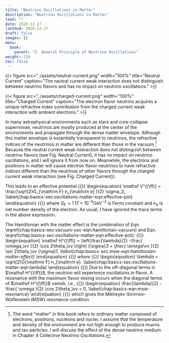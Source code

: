 ```yaml
---
title: "Neutrino Oscillations in Matter"
description: "Neutrino Oscillations in Matter"
lead: ""
date: 2020-12-27
lastmod: 2020-12-27
draft: false
images: []
menu:
  book:
    parent: "2. General Principle of Neutrino Oscillations"
weight: 220
toc: false
---
```


{{< figure src="../assets/neutral-current.png" width="100%" title="Neutral Current" caption="The neutral current weak interaction does not distinguish between neutrino flavors and has no impact on neutrino oscillations." >}}

{{< figure src="../assets/charged-current.png" width="100%" title="Charged Current" caption="The electron flavor neutrino acquires a unique refractive index contribution from the charged current weak interaction with ambient electrons." >}}


In many astrophysical environments such as stars and core-collapse supernovae, neutrinos are mostly produced at the center of the environments and propagate through the dense matter envelope. Although this matter envelope is essentially transparent to neutrinos, the refractive indices of the neutrinos in matter are different than those in the vacuum.[^matter] Because the neutral current weak interaction does not distinguish between neutrino flavors (see Fig. Neutral Current), it has no impact on neutrino oscillations, and I will ignore it from now on. Meanwhile, the electrons and positrons in matter will cause electron flavor neutrinos to have refractive indices different than the neutrinos of other flavors through the charged current weak interaction (see Fig. Charged Current}).

This leads to an effective potential
{{<m>}}
\begin{equation}
\mathsf V^{(\ff)} = \frac{\sqrt{2}G_{\mathrm F} n_{\mathrm e} }{2}  \sigma_3,
\label{chap:basics-sec:oscillations-matter-eqn:effective-pot}
\end{equation}
{{</m>}}
where $G_{\mathrm F}=1.17\times 10^{-5}\mathrm{GeV^{-2}}$ is Fermi constant and $n_{\mathrm e}$ is net number density of the electron. As usual, I have ignored the trace terms in the above expression.

The Hamiltonian with the matter effect is the combination of Eqn. \eqref{chap:basics-sec:vacuum-osc-eqn:hamiltonian-vacuum} and Eqn. \eqref{chap:basics-sec:oscillations-matter-eqn:effective-pot}:
{{<m>}}
\begin{equation}
\mathsf H^{(\ff)} = \left(\frac{\lambda}{2} -\frac{ \omega_\vv }{2} \cos 2\theta_\vv \right) {\sigma}_3  + \frac{ \omega_\vv }{2} \sin 2\theta_\vv {\sigma}_1,
\label{chap:basics-sec:msw-eqn:hamiltonian-matter-effect}
\end{equation}
{{</m>}}
where
{{<m>}}
\begin{equation}
  \lambda = \sqrt{2}G_{\mathrm F} n_{\mathrm e}.
  \label{chap:basics-sec:oscillations-matter-eqn:lambda}
\end{equation}
{{</m>}}
Due to the off-diagonal terms in $\mathsf H^{(\ff)}$, the neutrino will experience oscillations in flavor. A resonance with the maximum flavor mixing occurs when the diagonal terms of $\mathsf H^{(\ff)}$ vanish, i.e.,
{{<m>}}
\begin{equation}
\frac{\lambda}{2} -\frac{ \omega }{2} \cos 2\theta_\vv  = 0,
\label{chap:basics-eqn:msw-resonance}
\end{equation}
{{</m>}}
which gives the Mikheyev-Smirnov-Wolfenstein (MSW) resonance condition.



[^matter]: The word "matter" in this book refers to ordinary matter composed of electrons, positrons, nucleons and nuclei. I assume that the temperature and density of the environment are not high enough to produce muons and tau particles. I will discuss the effect of the dense neutrino medium in Chapter 4 Collective Neutrino Oscillations.